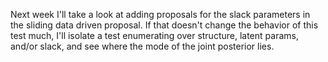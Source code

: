 Next week I'll take a look at adding proposals for the slack parameters in the
sliding data driven proposal. If that doesn't change the behavior of this test
much, I'll isolate a test enumerating over structure, latent params, and/or
slack, and see where the mode of the joint posterior lies.
